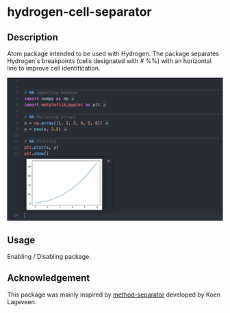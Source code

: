 # hydrogen-cell-separator

## Description
Atom package intended to be used with Hydrogen. The package separates
Hydrogen's breakpoints (cells designated with # %%) with an horizontal line
to improve cell identification.

![hydrogen-cell-separator](hydrogen-cell.png)

## Usage
Enabling / Disabling package.

## Acknowledgement
This package was mainly inspired by
[method-separator](https://atom.io/packages/method-separator)
developed by Koen Lageveen.
